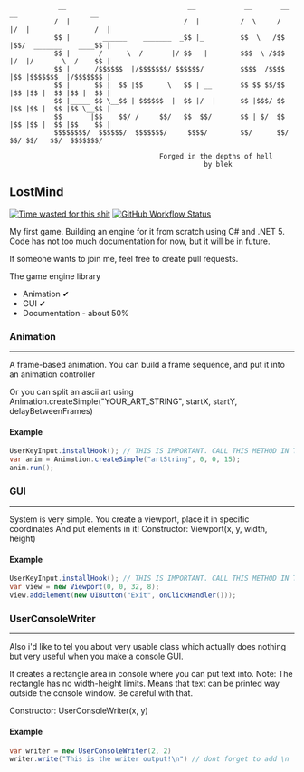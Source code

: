 ```
            __                              __            __       __  __                  __ 
           /  |                            /  |          /  \     /  |/  |                /  |
           $$ |        ______    _______  _$$ |_         $$  \   /$$ |$$/  _______    ____$$ |
           $$ |       /      \  /       |/ $$   |        $$$  \ /$$$ |/  |/       \  /    $$ |
           $$ |      /$$$$$$  |/$$$$$$$/ $$$$$$/         $$$$  /$$$$ |$$ |$$$$$$$  |/$$$$$$$ |
           $$ |      $$ |  $$ |$$      \   $$ | __       $$ $$ $$/$$ |$$ |$$ |  $$ |$$ |  $$ |
           $$ |_____ $$ \__$$ | $$$$$$  |  $$ |/  |      $$ |$$$/ $$ |$$ |$$ |  $$ |$$ \__$$ |
           $$       |$$    $$/ /     $$/   $$  $$/       $$ | $/  $$ |$$ |$$ |  $$ |$$    $$ |
           $$$$$$$$/  $$$$$$/  $$$$$$$/     $$$$/        $$/      $$/ $$/ $$/   $$/  $$$$$$$/

                                     Forged in the depths of hell
                                                by blek
```
## LostMind
[![Time wasted for this shit](https://wakatime.com/badge/github/b1ek/LostMindGame.svg?style=plastic)](https://wakatime.com/badge/github/b1ek/LostMindGame)
[![GitHub Workflow Status](https://img.shields.io/github/workflow/status/b1ek/LostMindGame/.NET%20Core%20Desktop?style=plastic)](https://github.com/b1ek/LostMindGame/actions)

My first game. Building an engine for it from scratch
using C# and .NET 5.
Code has not too much documentation for now, but it will be in future.

If someone wants to join me, feel free to create pull requests.

The game engine library
 - Animation ✔
 - GUI ✔
 - Documentation - about 50%
 
### Animation
---
A frame-based animation.
You can build a frame sequence, and put it into an animation controller

Or you can split an ascii art using Animation.createSimple("YOUR_ART_STRING", startX, startY, delayBetweenFrames)

#### Example
```cs
UserKeyInput.installHook(); // THIS IS IMPORTANT. CALL THIS METHOD IN THE FIRST LINES OF YOUR START POINT
var anim = Animation.createSimple("artString", 0, 0, 15);
anim.run();
```

### GUI
---
System is very simple.
You create a viewport, place it in specific coordinates
And put elements in it!
Constructor: Viewport(x, y, width, height)


#### Example
```cs
UserKeyInput.installHook(); // THIS IS IMPORTANT. CALL THIS METHOD IN THE FIRST LINES OF YOUR START POINT
var view = new Viewport(0, 0, 32, 8);
view.addElement(new UIButton("Exit", onClickHandler()));
```

### UserConsoleWriter
---
Also i'd like to tel you about very usable class
which actually does nothing but very useful
when you make a console GUI.

It creates a rectangle area in console
where you can put text into.
Note: The rectangle has no width-height limits.
Means that text can be printed way outside the console window.
Be careful with that.

Constructor: UserConsoleWriter(x, y)

#### Example
```cs
var writer = new UserConsoleWriter(2, 2)
writer.write("This is the writer output!\n") // dont forget to add \n
```
